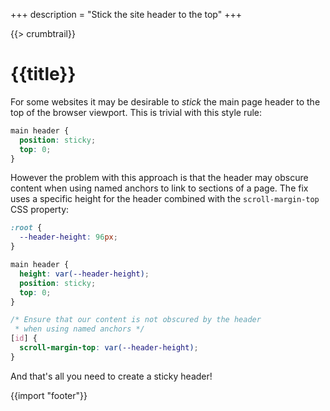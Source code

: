 +++
description = "Stick the site header to the top"
+++

{{> crumbtrail}}

# {{title}}

For some websites it may be desirable to *stick* the main page header to the top of the browser viewport. This is trivial with this style rule:

```css
main header {
  position: sticky;
  top: 0;
}
```

However the problem with this approach is that the header may obscure content when using named anchors to link to sections of a page. The fix uses a specific height for the header combined with the `scroll-margin-top` CSS property:

```css
:root {
  --header-height: 96px;
}

main header {
  height: var(--header-height);
  position: sticky;
  top: 0;
}

/* Ensure that our content is not obscured by the header
 * when using named anchors */
[id] {
  scroll-margin-top: var(--header-height);
}
```

And that's all you need to create a sticky header!

{{import "footer"}}

